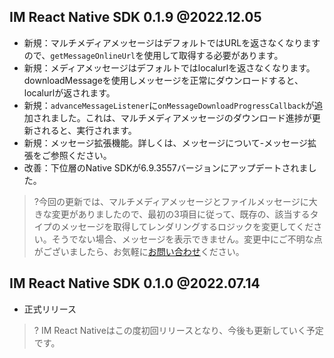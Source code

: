 ## IM React Native SDK 0.1.9 @2022.12.05

- 新規：マルチメディアメッセージはデフォルトではURLを返さなくなりますので、`getMessageOnlineUrl`を使用して取得する必要があります。
- 新規：メディアメッセージはデフォルトではlocalurlを返さなくなります。downloadMessageを使用しメッセージを正常にダウンロードすると、localurlが返されます。
- 新規：`advanceMessageListener`に`onMessageDownloadProgressCallback`が追加されました。これは、マルチメディアメッセージのダウンロード進捗が更新されると、実行されます。
- 新規：メッセージ拡張機能。詳しくは、メッセージについて-メッセージ拡張をご参照ください。
- 改善：下位層のNative SDKが6.9.3557バージョンにアップデートされました。

>?今回の更新では、マルチメディアメッセージとファイルメッセージに大きな変更がありましたので、最初の3項目に従って、既存の、該当するタイプのメッセージを取得してレンダリングするロジックを変更してください。そうでない場合、メッセージを表示できません。変更中にご不明な点がございましたら、お気軽に[お問い合わせ](https://www.tencentcloud.com/contact-us)ください。

## IM React Native SDK 0.1.0 @2022.07.14
- 正式リリース

>? IM React Nativeはこの度初回リリースとなり、今後も更新していく予定です。
